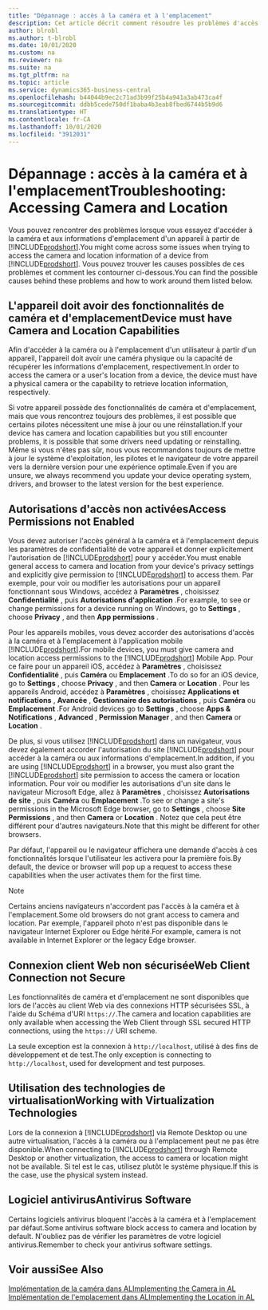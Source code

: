 ```yaml
---
title: "Dépannage : accès à la caméra et à l'emplacement"
description: Cet article décrit comment résoudre les problèmes d'accès à la caméra et aux informations d'emplacement dans Business Central.
author: blrobl
ms.author: t-blrobl
ms.date: 10/01/2020
ms.custom: na
ms.reviewer: na
ms.suite: na
ms.tgt_pltfrm: na
ms.topic: article
ms.service: dynamics365-business-central
ms.openlocfilehash: b44044b9ec2c71ad3b99f25b4a941a3ab473ca4f
ms.sourcegitcommit: ddbb5cede750df1baba4b3eab8fbed6744b5b9d6
ms.translationtype: HT
ms.contentlocale: fr-CA
ms.lasthandoff: 10/01/2020
ms.locfileid: "3912031"
---
```

# <a name="troubleshooting-accessing-camera-and-location"></a><span data-ttu-id="29697-103">Dépannage : accès à la caméra et à l'emplacement</span><span class="sxs-lookup"><span data-stu-id="29697-103">Troubleshooting: Accessing Camera and Location</span></span>

<span data-ttu-id="29697-104">Vous pouvez rencontrer des problèmes lorsque vous essayez d'accéder à la caméra et aux informations d'emplacement d'un appareil à partir de [!INCLUDE[prodshort](includes/prodshort.md)].</span><span class="sxs-lookup"><span data-stu-id="29697-104">You might come across some issues when trying to access the camera and location information of a device from [!INCLUDE[prodshort](includes/prodshort.md)].</span></span> <span data-ttu-id="29697-105">Vous pouvez trouver les causes possibles de ces problèmes et comment les contourner ci-dessous.</span><span class="sxs-lookup"><span data-stu-id="29697-105">You can find the possible causes behind these problems and how to work around them listed below.</span></span>

## <a name="device-must-have-camera-and-location-capabilities"></a><span data-ttu-id="29697-106">L'appareil doit avoir des fonctionnalités de caméra et d'emplacement</span><span class="sxs-lookup"><span data-stu-id="29697-106">Device must have Camera and Location Capabilities</span></span>

<span data-ttu-id="29697-107">Afin d'accéder à la caméra ou à l'emplacement d'un utilisateur à partir d'un appareil, l'appareil doit avoir une caméra physique ou la capacité de récupérer les informations d'emplacement, respectivement.</span><span class="sxs-lookup"><span data-stu-id="29697-107">In order to access the camera or a user's location from a device, the device must have a physical camera or the capability to retrieve location information, respectively.</span></span>

<span data-ttu-id="29697-108">Si votre appareil possède des fonctionnalités de caméra et d'emplacement, mais que vous rencontrez toujours des problèmes, il est possible que certains pilotes nécessitent une mise à jour ou une réinstallation.</span><span class="sxs-lookup"><span data-stu-id="29697-108">If your device has camera and location capabilities but you still encounter problems, it is possible that some drivers need updating or reinstalling.</span></span> <span data-ttu-id="29697-109">Même si vous n'êtes pas sûr, nous vous recommandons toujours de mettre à jour le système d'exploitation, les pilotes et le navigateur de votre appareil vers la dernière version pour une expérience optimale.</span><span class="sxs-lookup"><span data-stu-id="29697-109">Even if you are unsure, we always recommend you update your device operating system, drivers, and browser to the latest version for the best experience.</span></span>

## <a name="access-permissions-not-enabled"></a><span data-ttu-id="29697-110">Autorisations d'accès non activées</span><span class="sxs-lookup"><span data-stu-id="29697-110">Access Permissions not Enabled</span></span>

<span data-ttu-id="29697-111">Vous devez autoriser l'accès général à la caméra et à l'emplacement depuis les paramètres de confidentialité de votre appareil et donner explicitement l'autorisation de [!INCLUDE[prodshort](includes/prodshort.md)] pour y accéder.</span><span class="sxs-lookup"><span data-stu-id="29697-111">You must enable general access to camera and location from your device's privacy settings and explicitly give permission to  [!INCLUDE[prodshort](includes/prodshort.md)] to access them.</span></span> <span data-ttu-id="29697-112">Par exemple, pour voir ou modifier les autorisations pour un appareil fonctionnant sous Windows, accédez à **Paramètres** , choisissez **Confidentialité** , puis **Autorisations d'application** .</span><span class="sxs-lookup"><span data-stu-id="29697-112">For example, to see or change permissions for a device running on Windows, go to **Settings** , choose **Privacy** , and then **App permissions** .</span></span> 

<span data-ttu-id="29697-113">Pour les appareils mobiles, vous devez accorder des autorisations d'accès à la caméra et à l'emplacement à l'application mobile [!INCLUDE[prodshort](includes/prodshort.md)].</span><span class="sxs-lookup"><span data-stu-id="29697-113">For mobile devices, you must give camera and location access permissions to the [!INCLUDE[prodshort](includes/prodshort.md)] Mobile App.</span></span> <span data-ttu-id="29697-114">Pour ce faire pour un appareil iOS, accédez à **Paramètres** , choisissez **Confidentialité** , puis **Caméra** ou **Emplacement** .</span><span class="sxs-lookup"><span data-stu-id="29697-114">To do so for an iOS device, go to **Settings** , choose **Privacy** , and then **Camera** or **Location** .</span></span> <span data-ttu-id="29697-115">Pour les appareils Android, accédez à **Paramètres** , choisissez **Applications et notifications** , **Avancée** , **Gestionnaire des autorisations** , puis **Caméra** ou **Emplacement** .</span><span class="sxs-lookup"><span data-stu-id="29697-115">For Android devices go to **Settings** , choose **Apps & Notifications** , **Advanced** , **Permission Manager** , and then **Camera** or **Location** .</span></span>

<span data-ttu-id="29697-116">De plus, si vous utilisez [!INCLUDE[prodshort](includes/prodshort.md)] dans un navigateur, vous devez également accorder l'autorisation du site [!INCLUDE[prodshort](includes/prodshort.md)] pour accéder à la caméra ou aux informations d'emplacement.</span><span class="sxs-lookup"><span data-stu-id="29697-116">In addition, if you are using [!INCLUDE[prodshort](includes/prodshort.md)] in a browser, you must also grant the [!INCLUDE[prodshort](includes/prodshort.md)] site permission to access the camera or location information.</span></span> <span data-ttu-id="29697-117">Pour voir ou modifier les autorisations d'un site dans le navigateur Microsoft Edge, allez à **Paramètres** , choisissez **Autorisations de site** , puis **Caméra** ou **Emplacement** .</span><span class="sxs-lookup"><span data-stu-id="29697-117">To see or change a site's permissions in the Microsoft Edge browser, go to **Settings** , choose **Site Permissions** , and then **Camera** or **Location** .</span></span> <span data-ttu-id="29697-118">Notez que cela peut être différent pour d'autres navigateurs.</span><span class="sxs-lookup"><span data-stu-id="29697-118">Note that this might be different for other browsers.</span></span>

<span data-ttu-id="29697-119">Par défaut, l'appareil ou le navigateur affichera une demande d'accès à ces fonctionnalités lorsque l'utilisateur les activera pour la première fois.</span><span class="sxs-lookup"><span data-stu-id="29697-119">By default, the device or browser will pop up a request to access these capabilities when the user activates them for the first time.</span></span>

> [!NOTE]  
> <span data-ttu-id="29697-120">Certains anciens navigateurs n'accordent pas l'accès à la caméra et à l'emplacement.</span><span class="sxs-lookup"><span data-stu-id="29697-120">Some old browsers do not grant access to camera and location.</span></span> <span data-ttu-id="29697-121">Par exemple, l'appareil photo n'est pas disponible dans le navigateur Internet Explorer ou Edge hérité.</span><span class="sxs-lookup"><span data-stu-id="29697-121">For example, camera is not available in Internet Explorer or the legacy Edge browser.</span></span>

## <a name="web-client-connection-not-secure"></a><span data-ttu-id="29697-122">Connexion client Web non sécurisée</span><span class="sxs-lookup"><span data-stu-id="29697-122">Web Client Connection not Secure</span></span>

<span data-ttu-id="29697-123">Les fonctionnalités de caméra et d'emplacement ne sont disponibles que lors de l'accès au client Web via des connexions HTTP sécurisées SSL, à l'aide du Schéma d'URI `https://`.</span><span class="sxs-lookup"><span data-stu-id="29697-123">The camera and location capabilities are only available when accessing the Web Client through SSL secured HTTP connections, using the `https://` URI scheme.</span></span> 

<span data-ttu-id="29697-124">La seule exception est la connexion à `http://localhost`, utilisé à des fins de développement et de test.</span><span class="sxs-lookup"><span data-stu-id="29697-124">The only exception is connecting to `http://localhost`, used for development and test purposes.</span></span>


## <a name="working-with-virtualization-technologies"></a><span data-ttu-id="29697-125">Utilisation des technologies de virtualisation</span><span class="sxs-lookup"><span data-stu-id="29697-125">Working with Virtualization Technologies</span></span>

<span data-ttu-id="29697-126">Lors de la connexion à [!INCLUDE[prodshort](includes/prodshort.md)] via Remote Desktop ou une autre virtualisation, l'accès à la caméra ou à l'emplacement peut ne pas être disponible.</span><span class="sxs-lookup"><span data-stu-id="29697-126">When connecting to [!INCLUDE[prodshort](includes/prodshort.md)] through Remote Desktop or another virtualization, the access to camera or location might not be available.</span></span> <span data-ttu-id="29697-127">Si tel est le cas, utilisez plutôt le système physique.</span><span class="sxs-lookup"><span data-stu-id="29697-127">If this is the case, use the physical system instead.</span></span>

## <a name="antivirus-software"></a><span data-ttu-id="29697-128">Logiciel antivirus</span><span class="sxs-lookup"><span data-stu-id="29697-128">Antivirus Software</span></span>
<span data-ttu-id="29697-129">Certains logiciels antivirus bloquent l'accès à la caméra et à l'emplacement par défaut.</span><span class="sxs-lookup"><span data-stu-id="29697-129">Some antivirus software block access to camera and location by default.</span></span> <span data-ttu-id="29697-130">N'oubliez pas de vérifier les paramètres de votre logiciel antivirus.</span><span class="sxs-lookup"><span data-stu-id="29697-130">Remember to check your antivirus software settings.</span></span>

## <a name="see-also"></a><span data-ttu-id="29697-131">Voir aussi</span><span class="sxs-lookup"><span data-stu-id="29697-131">See Also</span></span>
[<span data-ttu-id="29697-132">Implémentation de la caméra dans AL</span><span class="sxs-lookup"><span data-stu-id="29697-132">Implementing the Camera in AL</span></span>](/dynamics365/business-central/dev-itpro/developer/devenv-implement-camera-al)  
[<span data-ttu-id="29697-133">Implémentation de l'emplacement dans AL</span><span class="sxs-lookup"><span data-stu-id="29697-133">Implementing the Location in AL</span></span>](/dynamics365/business-central/dev-itpro/developer/devenv-implement-location-al)
